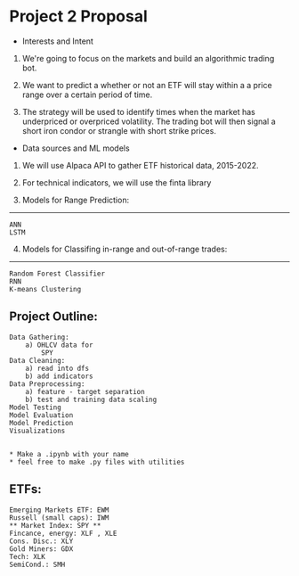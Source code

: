 # Project 2 Proposal

* Interests and Intent
1. We're going to focus on the markets and build an algorithmic trading bot.

2. We want to predict a whether or not an ETF will stay within a a price range over a certain period of time.

3. The strategy will be used to identify times when the market has underpriced or overpriced volatility. The trading bot will then signal a short iron condor or strangle with short strike prices. 


* Data sources and ML models
1. We will use Alpaca API to gather ETF historical data, 2015-2022.

2. For technical indicators, we will use the finta library

3. Models for Range Prediction:
---
    ANN
    LSTM

4. Models for Classifing in-range and out-of-range trades:
---
    Random Forest Classifier
    RNN
    K-means Clustering


Project Outline:
---
    Data Gathering: 
        a) OHLCV data for
            SPY
    Data Cleaning:
        a) read into dfs 
        b) add indicators 
    Data Preprocessing:
        a) feature - target separation
        b) test and training data scaling
    Model Testing
    Model Evaluation
    Model Prediction
    Visualizations


    * Make a .ipynb with your name
    * feel free to make .py files with utilities

ETFs:
---
    Emerging Markets ETF: EWM
    Russell (small caps): IWM
    ** Market Index: SPY **
    Fincance, energy: XLF , XLE
    Cons. Disc.: XLY
    Gold Miners: GDX
    Tech: XLK
    SemiCond.: SMH